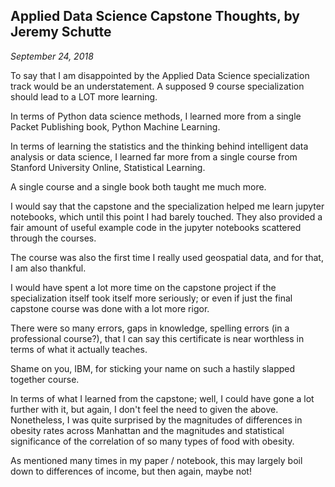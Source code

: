 ## Applied Data Science Capstone Thoughts, by Jeremy Schutte
<em>September 24, 2018</em>

To say that I am disappointed by the Applied Data Science specialization track would be an understatement.  A supposed 9 course specialization should lead to a LOT more learning.

In terms of Python data science methods, I learned more from a single Packet Publishing book, Python Machine Learning.

In terms of learning the statistics and the thinking behind intelligent data analysis or data science, I learned far more from a single course from Stanford University Online, Statistical Learning.

A single course and a single book both taught me much more.

I would say that the capstone and the specialization helped me learn jupyter notebooks, which until this point I had barely touched.  They also provided a fair amount of useful example code in the jupyter notebooks scattered through the courses.  

The course was also the first time I really used geospatial data, and for that, I am also thankful.

I would have spent a lot more time on the capstone project if the specialization itself took itself more seriously; or even if just the final capstone course was done with a lot more rigor.

There were so many errors, gaps in knowledge, spelling errors (in a professional course?), that I can say this certificate is near worthless in terms of what it actually teaches.

Shame on you, IBM, for sticking your name on such a hastily slapped together course.

In terms of what I learned from the capstone; well, I could have gone a lot further with it, but again, I don't feel the need to given the above.  Nonetheless, I was quite surprised by the magnitudes of differences in obesity rates across Manhattan and the magnitudes and statistical significance of the correlation of so many types of food with obesity.

As mentioned many times in my paper / notebook, this may largely boil down to differences of income, but then again, maybe not!
